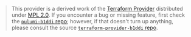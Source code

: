 > This provider is a derived work of the [Terraform Provider](https://github.com/terraform-providers/terraform-provider-b1ddi)
> distributed under [MPL 2.0](https://www.mozilla.org/en-US/MPL/2.0/). If you encounter a bug or missing feature,
> first check the [`pulumi-b1ddi` repo](/issues); however, if that doesn't turn up anything,
> please consult the source [`terraform-provider-b1ddi` repo](https://github.com/terraform-providers/terraform-provider-b1ddi/issues).

